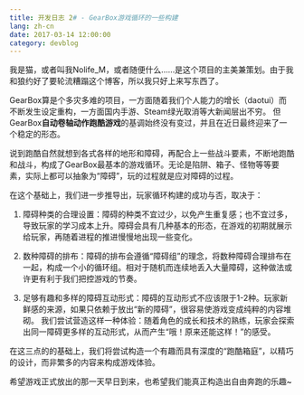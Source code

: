 ```yaml
---
title: 开发日志 2# - GearBox游戏循环的一些构建
lang: zh-cn
date: 2017-03-14 12:00:00
category: devblog
---
```


我是猫，或者叫我Nolife_M，或者随便什么……是这个项目的主美兼策划。由于我和狼约好了要轮流糟蹋这个博客，所以我只好上来写东西了。

GearBox算是个多灾多难的项目，一方面随着我们个人能力的增长（daotui）而不断发生设定重构，一方面国内手游、Steam绿光取消等大新闻层出不穷。
但GearBox**自动卷轴动作跑酷游戏**的基调始终没有变过，并且在近日最终迎来了一个稳定的形态。

说到跑酷自然就想到各式各样的地形和障碍，再配合上一些战斗要素，不断地跑酷和战斗，构成了GearBox最基本的游戏循环。无论是陷阱、箱子、怪物等等要素，实际上都可以抽象为“障碍”，玩的过程就是应对障碍的过程。

在这个基础上，我们进一步推导出，玩家循环构建的成功与否，取决于：

1. 障碍种类的合理设置：障碍的种类不宜过少，以免产生重复感；也不宜过多，导致玩家的学习成本上升。障碍会具有几种基本的形态，在游戏的初期就展示给玩家，再随着进程的推进慢慢地出现一些变化。

2. 数种障碍的排布：障碍的排布会遵循“障碍组”的理念，将数种障碍合理排布在一起，构成一个小的循环组。相对于随机而连续地丢入大量障碍，这种做法或许更有利于我们把控游戏的节奏。

3. 足够有趣和多样的障碍互动形式：障碍的互动形式不应该限于1-2种。玩家新鲜感的来源，如果只依赖于放出“新的障碍”，很容易使游戏变成纯粹的内容堆砌。
我们尝试营造这样一种体验：随着角色的成长和技术的熟练，玩家会探索出同一障碍更多样的互动形式，从而产生“哦！原来还能这样！”的感受。

在这三点的的基础上，我们将尝试构造一个有趣而具有深度的“跑酷箱庭”，以精巧的设计，而非繁多的内容来构成游戏体验。

希望游戏正式放出的那一天早日到来，也希望我们能真正构造出自由奔跑的乐趣~